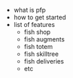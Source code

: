 - what is pfp
- how to get started
- list of features
	- fish shop
	- fish augments
	- fish totem
	- fish skilltree
	- fish deliveries
	- etc
	